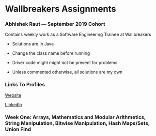# Wallbreakers Assignments 

### Abhishek Raut — September 2019 Cohort  


Contains weekly work as a Software Engineering Trainee at Wallbreakers



- Solutions are in Java

- Change the class name before running

- Driver code might might not be present for problems

- Unless commented otherwise, all solutions are my own 

### Links To Profiles

[Website](http://abhishekraut.com)

[LinkedIn](https://www.linkedin.com/in/abhishekraut/)


### Week One: Arrays, Mathematics and Modular Arithmetics, String Manipulation, Bitwise Manipulation, Hash Maps/Sets, Union Find

